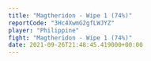 ```yaml
---
title: "Magtheridon - Wipe 1 (74%)"
reportCode: "3Hc4XwmG2gfLWJYZ"
player: "Philippine"
fight: "Magtheridon - Wipe 1 (74%)"
date: 2021-09-26T21:48:45.419000+00:00
---
```

